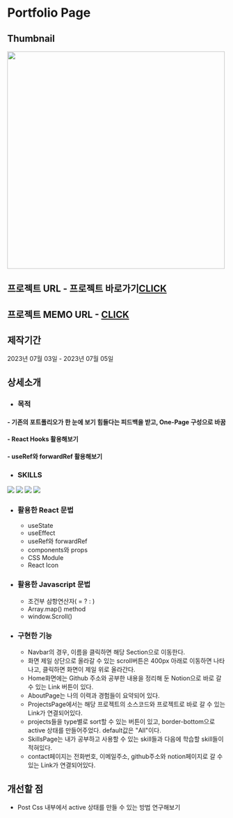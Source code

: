 # Portfolio Page

## Thumbnail
<img src="https://github.com/JuhyunjaceLee/React-Projects/assets/94448281/7be71973-783b-4a72-8348-5f099653557b" width="500"/>

## 프로젝트 URL - 프로젝트 바로가기<a href="https://i-am-leejuhyun.netlify.app">CLICK</a>

## 프로젝트 MEMO URL - <a href="https://www.notion.so/Portfolio-one-page-e15c9e24a306414c827b53f68059e2e4">CLICK</a>

## 제작기간
2023년 07월 03일 - 2023년 07월 05일

## 상세소개
* ### 목적
#### - 기존의 포트폴리오가 한 눈에 보기 힘들다는 피드백을 받고, One-Page 구성으로 바꿈
#### - React Hooks 활용해보기
#### - useRef와 forwardRef 활용해보기

* ### SKILLS
<div>
  <img src="https://img.shields.io/badge/HTML5-E34F26?style=flat&logo=HTML5&logoColor=white" />
  <img src="https://img.shields.io/badge/CSS3-1572B6?style=flat&logo=CSS3&logoColor=white" />
  <img src="https://img.shields.io/badge/JAVASCRIPT-F7DF1E?style=flat&logo=JAVASCRIPT&logoColor=black" />
  <img src="https://img.shields.io/badge/REACT-61DAFB?style=flat&logo=REACT&logoColor=black" />
</div>

* ### 활용한 React 문법
  - useState
  - useEffect
  - useRef와 forwardRef
  - components와 props
  - CSS Module
  - React Icon
  
* ### 활용한 Javascript 문법
  - 조건부 삼항연산자( = ? : )
  - Array.map() method
  - window.Scroll()

* ### 구현한 기능
  - Navbar의 경우, 이름을 클릭하면 해당 Section으로 이동한다.
  - 화면 제일 상단으로 올라갈 수 있는 scroll버튼은 400px 아래로 이동하면 나타나고, 클릭하면 화면이 제일 위로 올라간다.
  - Home화면에는 Github 주소와 공부한 내용을 정리해 둔 Notion으로 바로 갈 수 있는 Link 버튼이 있다.
  - AboutPage는 나의 이력과 경험들이 요약되어 있다.
  - ProjectsPage에서는 해당 프로젝트의 소스코드와 프로젝트로 바로 갈 수 있는 Link가 연결되어있다.
  - projects들을 type별로 sort할 수 있는 버튼이 있고, border-bottom으로 active 상태를 만들어주었다. default값은 "All"이다.
  - SkillsPage는 내가 공부하고 사용할 수 있는 skill들과 다음에 학습할 skill들이 적혀있다.
  - contact페이지는 전화번호, 이메일주소, github주소와 notion페이지로 갈 수 있는 Link가 연결되어있다.

## 개선할 점
* Post Css 내부에서 active 상태를 만들 수 있는 방법 연구해보기

